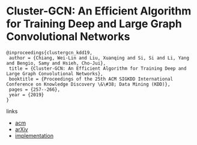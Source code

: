 # Cluster-GCN: An Efficient Algorithm for Training Deep and Large Graph Convolutional Networks

```
@inproceedings{clustergcn_kdd19,
 author = {Chiang, Wei-Lin and Liu, Xuanqing and Si, Si and Li, Yang and Bengio, Samy and Hsieh, Cho-Jui},
 title = {Cluster-GCN: An Efficient Algorithm for Training Deep and Large Graph Convolutional Networks},
 booktitle = {Proceedings of the 25th ACM SIGKDD International Conference on Knowledge Discovery \&\#38; Data Mining (KDD)},
 pages = {257--266},
 year = {2019}
}
```

links
- [acm](https://dl.acm.org/citation.cfm?id=3330925)
- [arXiv](https://arxiv.org/abs/1905.07953)
- [implementation](https://github.com/benedekrozemberczki/ClusterGCN)
